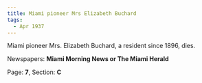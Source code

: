 ```yaml
---  
title: Miami pioneer Mrs Elizabeth Buchard  
tags:  
  - Apr 1937  
---  
```

  
Miami pioneer Mrs. Elizabeth Buchard, a resident since 1896, dies.  
  
Newspapers: **Miami Morning News or The Miami Herald**  
  
Page: **7**, Section: **C** 
